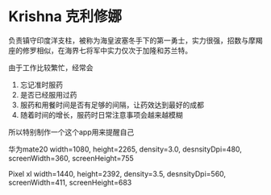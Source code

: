 # Krishna 克利修娜
 负责镇守印度洋支柱，被称为海皇波塞冬手下的第一勇士，实力很强，招数与摩羯座的修罗相似，在海界七将军中实力仅次于加隆和苏兰特。
 
 由于工作比较繁忙，经常会
 1. 忘记准时服药
 2. 是否已经服用过药
 3. 服药和用餐时间是否有足够的间隔，让药效达到最好的成都
 4. 随着时间的增长，服药时日常注意事项会越来越模糊
 
 所以特别制作一个这个app用来提醒自己
 
华为mate20 
width=1080, height=2265, density=3.0, desnsityDpi=480, screenWidth=360, screenHeight=755

Pixel xl
width=1440, height=2392, density=3.5, desnsityDpi=560, screenWidth=411, screenHeight=683
